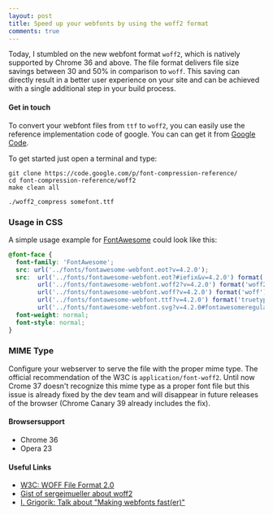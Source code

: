 ```yaml
---
layout: post
title: Speed up your webfonts by using the woff2 format
comments: true
---
```


Today, I stumbled on the new webfont format `woff2`, which is natively supported by Chrome 36 and above. The file format
 delivers file size savings between 30 and 50% in comparison to `woff`. This saving can directly result in a better user experience
 on your site and can be achieved with a single additional step in your build process.

#### Get in touch

To convert your webfont files from `ttf` to `woff2`, you can easily use the reference implementation code of google. You can
can get it from [Google Code](https://code.google.com/p/font-compression-reference/).

To get started just open a terminal and type:

```
git clone https://code.google.com/p/font-compression-reference/
cd font-compression-reference/woff2
make clean all

./woff2_compress somefont.ttf
```

### Usage in CSS

A simple usage example for [FontAwesome](http://fontawesome.io) could look like this:

```css
@font-face {
  font-family: 'FontAwesome';
  src: url('../fonts/fontawesome-webfont.eot?v=4.2.0');
  src:  url('../fonts/fontawesome-webfont.eot?#iefix&v=4.2.0') format('embedded-opentype'),
        url('../fonts/fontawesome-webfont.woff2?v=4.2.0') format('woff2'),
        url('../fonts/fontawesome-webfont.woff?v=4.2.0') format('woff'),
        url('../fonts/fontawesome-webfont.ttf?v=4.2.0') format('truetype'),
        url('../fonts/fontawesome-webfont.svg?v=4.2.0#fontawesomeregular') format('svg');
  font-weight: normal;
  font-style: normal;
}
```

### MIME Type

Configure your webserver to serve the file with the proper mime type. The official recommendation of the W3C is `application/font-woff2`.
Until now Crome 37 doesn't recognize this mime type as a proper font file but this issue is already fixed by the dev team and will
disappear in future releases of the browser (Chrome Canary 39 already includes the fix).

#### Browsersupport

- Chrome 36
- Opera 23

#### Useful Links

- [W3C: WOFF File Format 2.0](http://www.w3.org/TR/WOFF2/)
- [Gist of sergejmueller about woff2](https://gist.github.com/sergejmueller/cf6b4f2133bcb3e2f64a)
- [I. Grigorik: Talk about "Making webfonts fast(er)"](https://docs.google.com/presentation/d/10QJ_GABjwzfwUb5DZ3DULdv82k74QdPArkovYJZ-glc/present#slide=id.p19)
